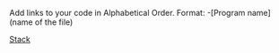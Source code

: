 Add links to your code in Alphabetical Order.
Format: -[Program name](name of the file)

[Stack](https://github.com/manan025/DS-Algo-Zone/pull/37/files#)
